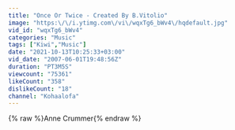 ```yaml
---
title: "Once Or Twice - Created By B.Vitolio"
image: "https:\/\/i.ytimg.com\/vi\/wqxTg6_bWv4\/hqdefault.jpg"
vid_id: "wqxTg6_bWv4"
categories: "Music"
tags: ["Kiwi","Music"]
date: "2021-10-13T10:25:33+03:00"
vid_date: "2007-06-01T19:48:56Z"
duration: "PT3M5S"
viewcount: "75361"
likeCount: "358"
dislikeCount: "18"
channel: "Kohaalofa"
---
```

{% raw %}Anne Crummer{% endraw %}
